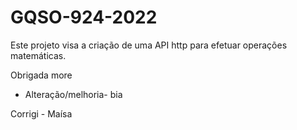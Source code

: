 # GQSO-924-2022

Este projeto visa a criação de uma API http para efetuar operações matemáticas.

Obrigada more 

- Alteração/melhoria- bia 

Corrigi - Maísa
